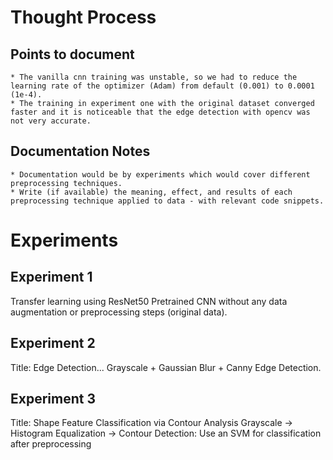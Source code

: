 # Thought Process

## Points to document

    * The vanilla cnn training was unstable, so we had to reduce the learning rate of the optimizer (Adam) from default (0.001) to 0.0001 (1e-4).
    * The training in experiment one with the original dataset converged faster and it is noticeable that the edge detection with opencv was not very accurate.

## Documentation Notes

    * Documentation would be by experiments which would cover different preprocessing techniques.
    * Write (if available) the meaning, effect, and results of each preprocessing technique applied to data - with relevant code snippets.

# Experiments

## Experiment 1

Transfer learning using ResNet50 Pretrained CNN without any data augmentation or preprocessing steps (original data).

## Experiment 2

Title: Edge Detection...
Grayscale + Gaussian Blur + Canny Edge Detection.

## Experiment 3

Title: Shape Feature Classification via Contour Analysis
Grayscale → Histogram Equalization → Contour Detection: Use an SVM for classification after preprocessing
